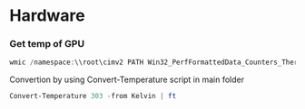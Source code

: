 # Hardware

### Get temp of GPU
````powershell
wmic /namespace:\\root\cimv2 PATH Win32_PerfFormattedData_Counters_ThermalZoneInformation get Temperature
````
Convertion by using Convert-Temperature script in main folder
````powershell
Convert-Temperature 303 -from Kelvin | ft
````
